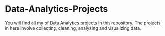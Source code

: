 # Data-Analytics-Projects 

You will find all my of Data Analytics projects in this repository. The projects in here involve collecting, cleaning, analyzing and visualizing data.
